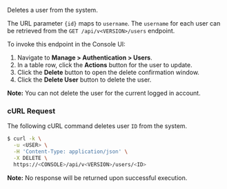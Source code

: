 Deletes a user from the system.

The URL parameter `{id}` maps to `username`.
The `username` for each user can be retrieved from the `GET /api/v<VERSION>/users` endpoint.

To invoke this endpoint in the Console UI:

1. Navigate to **Manage > Authentication > Users**.
2. In a table row, click the **Actions** button for the user to update.
3. Click the **Delete** button to open the delete confirmation window.
4. Click the **Delete User** button to delete the user.

**Note:** You can not delete the user for the current logged in account.

### cURL Request

The following cURL command deletes user `ID` from the system.

```bash
$ curl -k \
  -u <USER> \
  -H 'Content-Type: application/json' \
  -X DELETE \
  https://<CONSOLE>/api/v<VERSION>/users/<ID>
```

**Note:** No response will be returned upon successful execution.
